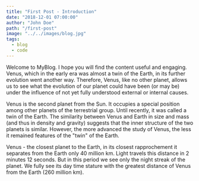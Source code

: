 ```yaml
---
title: "First Post - Introduction"
date: "2018-12-01 07:00:00"
author: "John Doe"
path: "/first-post"
image: "../../images/blog.jpg"
tags:
  - blog
  - code
---
```


Welcome to MyBlog. I hope you will find the content useful and engaging.
Venus, which in the early era was almost a twin of the Earth, in its further evolution went another way. Therefore, Venus, like no other planet, allows us to see what the evolution of our planet could have been (or may be) under the influence of not yet fully understood external or internal causes. 

Venus is the second planet from the Sun. It occupies a special position among other planets of the terrestrial group. Until recently, it was called a twin of the Earth. The similarity between Venus and Earth in size and mass (and thus in density and gravity) suggests that the inner structure of the two planets is similar. However, the more advanced the study of Venus, the less it remained features of the "twin" of the Earth. 

Venus - the closest planet to the Earth, in its closest rapprochement it separates from the Earth only 40 million km. Light travels this distance in 2 minutes 12 seconds. But in this period we see only the night streak of the planet. We fully see its day time stature with the greatest distance of Venus from the Earth (260 million km).